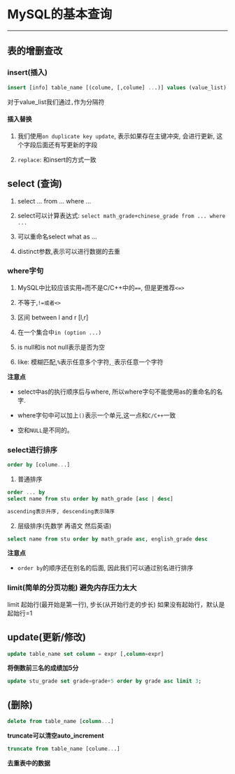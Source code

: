 # MySQL的基本查询

---

## 表的增删查改

### insert(插入)

```sql
insert [info] table_name [(colume, [,colume] ...)] values (value_list) ...
```

对于value_list我们通过`,`作为分隔符

#### 插入替换
1. 我们使用`on duplicate key update`, 表示如果存在主键冲突, 会进行更新, 这个字段后面还有写更新的字段

2. `replace`: 和insert的方式一致

## select (查询)

1. select ... from ... where ...

2. select可以计算表达式: `select math_grade+chinese_grade from ... where ...`

3. 可以重命名select what as ...

4. distinct参数,表示可以进行数据的去重

### where字句

1. MySQL中比较应该实用`=`而不是C/C++中的`==`, 但是更推荐`<=>`

2. 不等于,`!=或者<>`

3. 区间 between l and r [l,r]

4. 在一个集合中`in (option ...)`

5. is null和is not null表示是否为空

6. like: 模糊匹配,`%`表示任意多个字符,`_`表示任意一个字符

**注意点**

- select中as的执行顺序后与where, 所以where字句不能使用as的重命名的名字.

- where字句中可以加上`()`表示一个单元,这一点和`C/C++`一致

- 空和`NULL`是不同的。

### **select进行排序**

```sql
order by [colume...]

```

1. 普通排序

```sql
order ... by  
select name from stu order by math_grade [asc | desc]

ascending表示升序, descending表示降序
```

2. 层级排序(先数学 再语文 然后英语)

```sql
select name from stu order by math_grade asc, english_grade desc
```

**注意点**

- `order by`的顺序还在别名的后面, 因此我们可以通过别名进行排序

### limit(简单的分页功能) 避免内存压力太大

limit 起始行(最开始是第一行), 步长(从开始行走的步长) 如果没有起始行，默认是起始行=1





## update(更新/修改)

```sql
update table_name set column = expr [,column=expr]
```

**将倒数前三名的成绩加5分**

```sql
update stu_grade set grade=grade+5 order by grade asc limit 3;
```



## (删除)

```sql
delete from table_name [column...]
```
**truncate可以清空auto_increment**

```sql
truncate from table_name [colume...]
```

**去重表中的数据**

